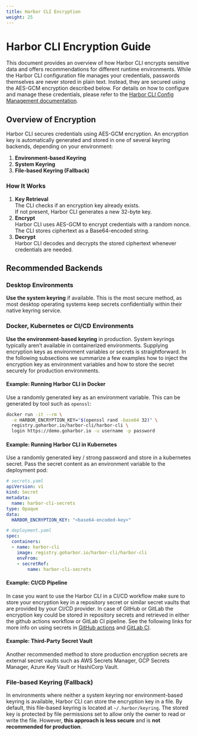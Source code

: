 ```yaml
---
title: Harbor CLI Encryption
weight: 25
---
```


# Harbor CLI Encryption Guide

This document provides an overview of how Harbor CLI encrypts sensitive data and offers recommendations for different runtime environments. While the Harbor CLI configuration file manages your credentials, passwords themselves are never stored in plain text. Instead, they are secured using the AES-GCM encryption described below. For details on how to configure and manage these credentials, please refer to the [Harbor CLI Config Management documentation](../cli-config).

## Overview of Encryption
Harbor CLI secures credentials using AES-GCM encryption. An encryption key is automatically generated and stored in one of several keyring backends, depending on your environment:

1. **Environment-based Keyring**  
2. **System Keyring**  
3. **File-based Keyring (Fallback)**

### How It Works
1. **Key Retrieval**  
    The CLI checks if an encryption key already exists.  
    If not present, Harbor CLI generates a new 32-byte key.
2. **Encrypt**  
    Harbor CLI uses AES-GCM to encrypt credentials with a random nonce.  
    The CLI stores ciphertext as a Base64-encoded string.
3. **Decrypt**  
    Harbor CLI decodes and decrypts the stored ciphertext whenever credentials are needed.

## Recommended Backends
### Desktop Environments
**Use the system keyring** if available. This is the most secure method, as most desktop operating systems keep secrets confidentially within their native keyring service.

### Docker, Kubernetes or CI/CD Environments
**Use the environment-based keyring** in production. System keyrings typically aren’t available in containerized environments. Supplying encryption keys as environment variables or secrets is straightforward. In the following subsections we summarize a few examples how to inject the encryption key as environment variables and how to store the secret securely for production environments.

#### Example: Running Harbor CLI in Docker
Use a randomly generated key as an environment variable. This can be generated by tool such as `openssl`:
```bash
docker run -it --rm \
  -e HARBOR_ENCRYPTION_KEY="$(openssl rand -base64 32)" \
  registry.goharbor.io/harbor-cli/harbor-cli \
  login https://demo.goharbor.io -u username -p password
```

#### Example: Running Harbor CLI in Kubernetes
Use a randomly generated key / strong password and store in a kubernetes secret. Pass the secret content as an environment variable to the deployment pod:
```yaml
# secrets.yaml
apiVersion: v1
kind: Secret
metadata:
  name: harbor-cli-secrets
type: Opaque
data:
  HARBOR_ENCRYPTION_KEY: "<base64-encoded-key>"

# deployment.yaml
spec:
  containers:
  - name: harbor-cli
    image: registry.goharbor.io/harbor-cli/harbor-cli
    envFrom:
    - secretRef:
        name: harbor-cli-secrets
```

#### Example: CI/CD Pipeline
In case you want to use the Harbor CLI in a CI/CD workflow make sure to store your encryption key in a repository secret or similar secret vaults that are provided by your CI/CD provider. In case of GitHub or GitLab the encryption key could be stored in repository secrets and retrieved in either the github actions workflow or GitLab CI pipeline. See the following links for more info on using secrets in [GitHub actions](https://docs.github.com/en/actions/security-for-github-actions/security-guides/using-secrets-in-github-actions) and [GitLab CI](https://docs.gitlab.com/ci/variables/). 

#### Example: Third-Party Secret Vault
Another recommended method to store production encryption secrets are external secret vaults such as AWS Secrets Manager, GCP Secrets Manager, Azure Key Vault or HashiCorp Vault.

### File-based Keyring (Fallback)

In environments where neither a system keyring nor environment-based keyring is available, Harbor CLI can store the encryption key in a file. By default, this file-based keyring is located at `~/.harbor/keyring`. The stored key is protected by file permissions set to allow only the owner to read or write the file. However, **this approach is less secure** and is **not recommended for production**.
